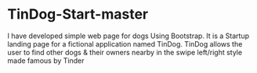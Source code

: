 # TinDog-Start-master
I have developed  simple web page for dogs Using Bootstrap. It is a Startup landing page for a fictional application named TinDog. TinDog allows the user to find other dogs &amp; their owners nearby in the swipe left/right style made famous by Tinder
